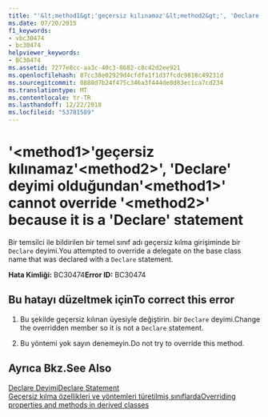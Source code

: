 ```yaml
---
title: "'&lt;method1&gt;'geçersiz kılınamaz'&lt;method2&gt;', 'Declare' deyimi olduğundan"
ms.date: 07/20/2015
f1_keywords:
- vbc30474
- bc30474
helpviewer_keywords:
- BC30474
ms.assetid: 7277e8cc-aa3c-40c3-8682-c8c42d2ee921
ms.openlocfilehash: 87cc38e02929d4cfdfa1f1d37fcdc9816c49231d
ms.sourcegitcommit: 0888d7b24f475c346a3f444de8d83ec1ca7cd234
ms.translationtype: MT
ms.contentlocale: tr-TR
ms.lasthandoff: 12/22/2018
ms.locfileid: "53781589"
---
```

# <a name="ltmethod1gt-cannot-override-ltmethod2gt-because-it-is-a-declare-statement"></a><span data-ttu-id="af721-102">'&lt;method1&gt;'geçersiz kılınamaz'&lt;method2&gt;', 'Declare' deyimi olduğundan</span><span class="sxs-lookup"><span data-stu-id="af721-102">'&lt;method1&gt;' cannot override '&lt;method2&gt;' because it is a 'Declare' statement</span></span>
<span data-ttu-id="af721-103">Bir temsilci ile bildirilen bir temel sınıf adı geçersiz kılma girişiminde bir `Declare` deyimi.</span><span class="sxs-lookup"><span data-stu-id="af721-103">You attempted to override a delegate on the base class name that was declared with a `Declare` statement.</span></span>  
  
 <span data-ttu-id="af721-104">**Hata Kimliği:** BC30474</span><span class="sxs-lookup"><span data-stu-id="af721-104">**Error ID:** BC30474</span></span>  
  
## <a name="to-correct-this-error"></a><span data-ttu-id="af721-105">Bu hatayı düzeltmek için</span><span class="sxs-lookup"><span data-stu-id="af721-105">To correct this error</span></span>  
  
1.  <span data-ttu-id="af721-106">Bu şekilde geçersiz kılınan üyesiyle değiştirin. bir `Declare` deyimi.</span><span class="sxs-lookup"><span data-stu-id="af721-106">Change the overridden member so it is not a `Declare` statement.</span></span>  
  
2.  <span data-ttu-id="af721-107">Bu yöntemi yok sayın denemeyin.</span><span class="sxs-lookup"><span data-stu-id="af721-107">Do not try to override this method.</span></span>  
  
## <a name="see-also"></a><span data-ttu-id="af721-108">Ayrıca Bkz.</span><span class="sxs-lookup"><span data-stu-id="af721-108">See Also</span></span>  
 [<span data-ttu-id="af721-109">Declare Deyimi</span><span class="sxs-lookup"><span data-stu-id="af721-109">Declare Statement</span></span>](../../visual-basic/language-reference/statements/declare-statement.md)  
 [<span data-ttu-id="af721-110">Geçersiz kılma özellikleri ve yöntemleri türetilmiş sınıflarda</span><span class="sxs-lookup"><span data-stu-id="af721-110">Overriding properties and methods in derived classes</span></span>](~/docs/visual-basic/programming-guide/language-features/objects-and-classes/inheritance-basics.md#overriding-properties-and-methods-in-derived-classes)
